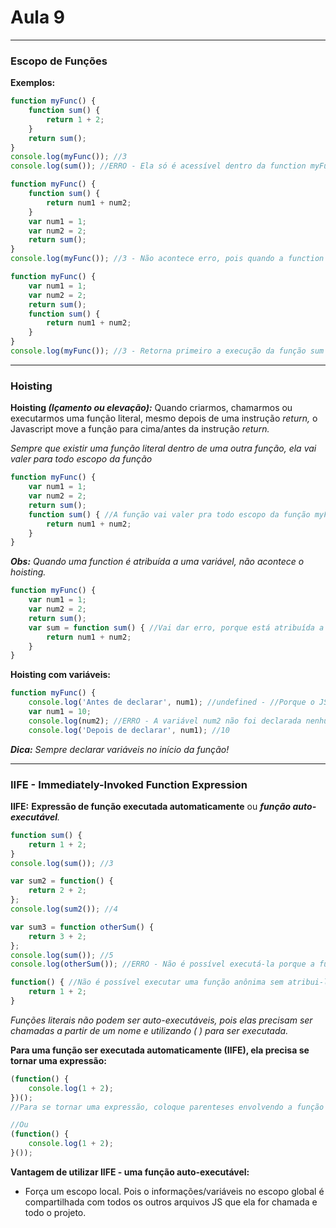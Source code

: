 # Aula 9

---
### Escopo de Funções
**Exemplos:**
```javascript
function myFunc() {
    function sum() {
        return 1 + 2;
    }
    return sum();
}
console.log(myFunc()); //3
console.log(sum()); //ERRO - Ela só é acessível dentro da function myFunc, porque a função cria escopo local.
```

```javascript
function myFunc() {
    function sum() {
        return num1 + num2;
    }
    var num1 = 1;
    var num2 = 2;
    return sum();
}
console.log(myFunc()); //3 - Não acontece erro, pois quando a function sum é criada utilizando retorno da soma de 2 variáveis, ela não é executada. Assim, antes de executá-la, é criada as variáveis para depois ser executada. Se as variáveis não fossem criadas antes da function ser executada, daria erro.
```

```javascript
function myFunc() {
    var num1 = 1;
    var num2 = 2;
    return sum();
    function sum() {
        return num1 + num2;
    }
}
console.log(myFunc()); //3 - Retorna primeiro a execução da função sum e depois é criada a função sum. Funciona normalmente pois acontece o HOISTING 
```

---
### Hoisting
**Hoisting *(Içamento ou elevação):*** Quando criarmos, chamarmos ou executarmos uma função literal, mesmo depois de uma instrução *return,* o Javascript move a função para cima/antes da instrução *return.*

*Sempre que existir uma função literal dentro de uma outra função, ela vai valer para todo escopo da função*
```javascript
function myFunc() {
    var num1 = 1;
    var num2 = 2;
    return sum();
    function sum() { //A função vai valer pra todo escopo da função myFunc. Depois do return, o JS vai movê-la para antes/cima do return (Hoisting).
        return num1 + num2;
    } 
}
```

***Obs:** Quando uma function é atribuída a uma variável, não acontece o hoisting.*
```javascript
function myFunc() {
    var num1 = 1;
    var num2 = 2;
    return sum();
    var sum = function sum() { //Vai dar erro, porque está atribuída a uma variável e não vai acontecer Hoisting
        return num1 + num2;
    } 
}
```

**Hoisting com variáveis:**
```javascript
function myFunc() {
    console.log('Antes de declarar', num1); //undefined - //Porque o JS detecta que ela foi criada no código e vai ser utilizada depois, então cria var num1;
    var num1 = 10;
    console.log(num2); //ERRO - A variável num2 não foi declarada nenhuma vez no código, por isso nem aparece undefined.
    console.log('Depois de declarar', num1); //10
```

***Dica:** Sempre declarar variáveis no início da função!*

---
### IIFE - Immediately-Invoked Function Expression
**IIFE:** **Expressão de função executada automaticamente** ou ***função auto-executável**.*
```javascript
function sum() {
    return 1 + 2;
}
console.log(sum()); //3

var sum2 = function() {
    return 2 + 2;
};
console.log(sum2()); //4

var sum3 = function otherSum() {
    return 3 + 2;
};
console.log(sum()); //5
console.log(otherSum()); //ERRO - Não é possível executá-la porque a function otherSum só está disponível dentro do escopo da variável sum3.

function() { //Não é possível executar uma função anônima sem atribui-la a algum nome/variável.
    return 1 + 2;
}
```

*Funções literais não podem ser auto-executáveis, pois elas precisam ser chamadas a partir de um nome e utilizando ( ) para ser executada.*

**Para uma função ser executada automaticamente (IIFE), ela precisa se tornar uma expressão:**
```javascript
(function() {
    console.log(1 + 2);
})();
//Para se tornar uma expressão, coloque parenteses envolvendo a função literal. Só assim é possível executá-la automaticamente sem um nome utilizando ();

//Ou
(function() {
    console.log(1 + 2);
}());
```

**Vantagem de utilizar IIFE - uma função auto-executável:**
- Força um escopo local. Pois o informações/variáveis no escopo global é compartilhada com todos os outros arquivos JS que ela for chamada e todo o projeto.